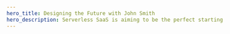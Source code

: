 ```yaml
---
hero_title: Designing the Future with John Smith
hero_description: Serverless SaaS is aiming to be the perfect starting point for your next React app to build full-stack SaaS applications. Visit serverless.page for more info.
---
```

